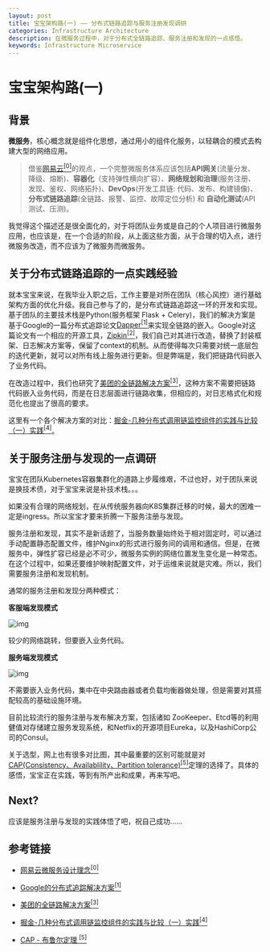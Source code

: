 ```yaml
---
layout: post
title: 宝宝架构路(一) —— 分布式链路追踪与服务注册发现调研
categories: Infrastructure Architecture
description: 在微服务过程中，对于分布式全链路追踪、服务注册和发现的一点感悟。
keywords: Infrastructure Microservice
---
```


# 宝宝架构路(一)

## 背景

**微服务**，核心概念就是组件化思想，通过用小的组件化服务，以轻耦合的模式去构建大型的网络应用。

> 借鉴[网易云<sup>[0]</sup>](https://www.163yun.com/product-nsf?tag=M_zhihu_65502802_jd)的观点，一个完整微服务体系应该包括**API网关**(流量分发、降级、熔断)、**容器化**（支持弹性横向扩容）、**网络规划和治理**(服务注册、发现、鉴权、网络拓扑)、**DevOps**(开发工具链: 代码、发布、构建镜像)、**分布式链路追踪**(全链路、报警、监控、故障定位分析) 和 **自动化测试**(API测试、压测)。

我觉得这个描述还是很全面化的，对于将团队业务或是自己的个人项目进行微服务应用，也应该是，在一个合适的阶段，从上面这些方面，从于合理的切入点，进行微服务改造，而不应该为了微服务而微服务。



## 关于分布式链路追踪的一点实践经验

就本宝宝来说，在我毕业入职之后，工作主要是对所在团队（核心风控）进行基础架构方面的优化升级。我自己参与了的，是分布式链路追踪这一环的开发和实现。基于团队的主要技术栈是Python(服务框架 Flask + Celery)，我们的解决方案是基于Google的一篇分布式追踪论文[Dapper<sup>[1]</sup>](https://bigbully.github.io/Dapper-translation/)来实现全链路的嵌入。Google对这篇论文有一个相应的开源工具，[Zipkin<sup>[2]</sup>](https://zipkin.io/)，我们自己对其进行改造，替换了封装框架、日志解决方案等，保留了context的机制。从而使得每次只需要对统一底层包的迭代更新，就可以对所有线上服务进行更新。但是弊端是，我们把链路代码嵌入了业务代码。

在改造过程中，我们也研究了[美团的全链路解决方案<sup>[3]</sup>](https://tech.meituan.com/2018/01/15/satellite-system.html)，这种方案不需要把链路代码嵌入业务代码，而是在日志层面进行链路收集，但相应的，对日志格式化和规范化也提出了很高的要求。

这里有一个各个解决方案的对比：[掘金-几种分布式调用链监控组件的实践与比较（一）实践<sup>[4]</sup>](https://juejin.im/post/5a0579e6f265da4326524f0f)。



## 关于服务注册与发现的一点调研

宝宝在团队Kubernetes容器集群化的道路上步履维艰，不过也好，对于团队来说是换技术债，对于宝宝来说是补技术栈。。。

如果没有合理的网络规划，在从传统服务器向K8S集群迁移的时候，最大的困难一定是ingress。所以宝宝才要来折腾一下服务注册与发现。

服务注册和发现，其实不是新话题了，当服务数量始终处于相对固定时，可以通过手动配置静态配置文件，维护Nginx的形式进行服务间的调用和通信。但是，在微服务中，弹性扩容已经是必不可少，微服务实例的网络位置发生变化是一种常态。在这个过程中，如果还要维护映射配置文件，对于运维来说就是灾难。所以，我们需要服务注册和发现机制。

通常的服务注册和发现分两种模式：

**客服端发现模式**

![img](https://res.cloudinary.com/lvxiaoxin96/image/upload/v1548323752/%E5%B1%8F%E5%B9%95%E5%BF%AB%E7%85%A7_2019-01-24_%E4%B8%8B%E5%8D%885.47.47.png)

较少的网络跳转，但要嵌入业务代码。



**服务端发现模式**

![img](https://res.cloudinary.com/lvxiaoxin96/image/upload/v1548323752/%E5%B1%8F%E5%B9%95%E5%BF%AB%E7%85%A7_2019-01-24_%E4%B8%8B%E5%8D%885.50.54.png)

不需要嵌入业务代码，集中在中央路由器或者负载均衡器做处理，但是需要对其搭配较高的基础设施环境。

目前比较流行的服务注册与发布解决方案，包括诸如 ZooKeeper、Etcd等的利用健值对存储建立服务发现系统，和Netflix的开源项目Eureka，以及HashiCorp公司的Consul。

关于选型，网上也有很多对比图，其中最重要的区别可能就是对[CAP(Consistency、Availablility、Partition tolerance)<sup>[5]</sup>](https://zh.wikipedia.org/wiki/CAP%E5%AE%9A%E7%90%86)定理的选择了。具体的感悟，宝宝正在实践，等到有所产出和成果，再来写吧。

## Next?

应该是服务注册与发现的实践体悟了吧，祝自己成功……



## 参考链接

* [网易云微服务设计理念<sup>[0]</sup>](https://www.163yun.com/product-nsf?tag=M_zhihu_65502802_jd)
* [Google的分布式追踪解决方案<sup>[1]</sup>](https://bigbully.github.io/Dapper-translation/)

* [美团的全链路解决方案<sup>[3]</sup>](https://tech.meituan.com/2018/01/15/satellite-system.html)
* [掘金-几种分布式调用链监控组件的实践与比较（一）实践<sup>[4]</sup>](https://juejin.im/post/5a0579e6f265da4326524f0f)

* [CAP - 布鲁尔定理 <sup>[5]</sup>](https://zh.wikipedia.org/wiki/CAP%E5%AE%9A%E7%90%86)